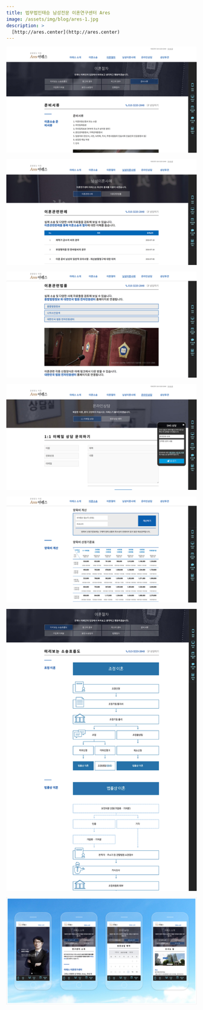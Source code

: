 ```yaml
---
title: 법무법인태승 남성전문 이혼연구센터 Ares
image: /assets/img/blog/ares-1.jpg
description: >
  [http://ares.center](http://ares.center)
---
```


![](/assets/img/blog/ares-2.jpg)

![](/assets/img/blog/ares-3.jpg)

![](/assets/img/blog/ares-4.jpg)

![](/assets/img/blog/ares-5.jpg)

![](/assets/img/blog/ares-6.jpg)

![](/assets/img/blog/ares-7.jpg)

![](/assets/img/blog/ares-8.jpg)